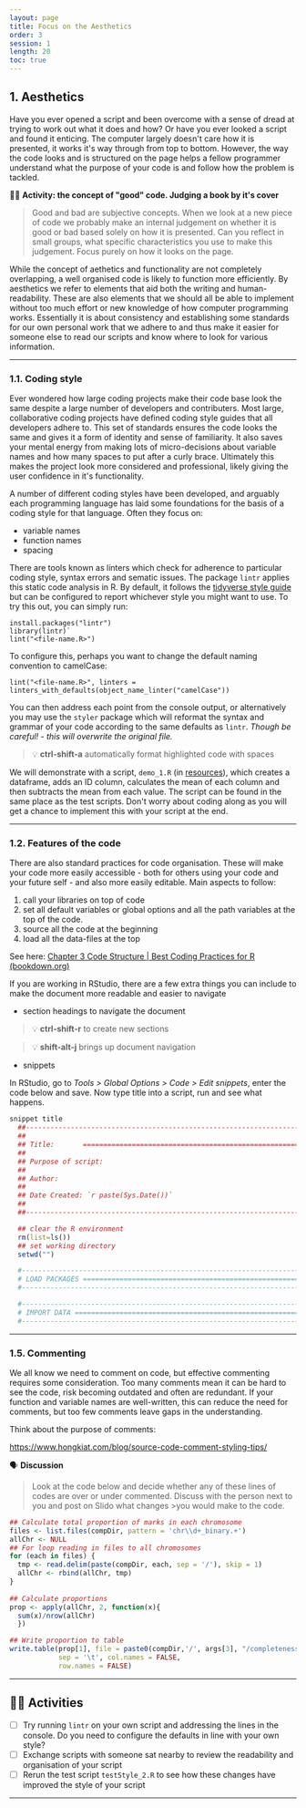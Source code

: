 ```yaml
---
layout: page
title: Focus on the Aesthetics
order: 3
session: 1
length: 20
toc: true
---
```



## 1. Aesthetics

Have you ever opened a script and been overcome with a sense of dread at trying to work out what it does and how? Or have you ever looked a script and found it enticing. The computer largely doesn't care how it is presented, it works it's way through from top to bottom. However, the way the code looks and is structured on the page helps a fellow programmer understand what the purpose of your code is and follow how the problem is tackled. 

🏃‍♀️ **Activity: the concept of "good" code. Judging a book by it's cover** 

>Good and bad are subjective concepts. When we look at a new piece of code we probably make an internal judgement on whether it is good or bad based solely on how it is presented. Can you reflect in small groups, what specific characteristics you use to make this judgement. Focus purely on how it looks on the page.


While the concept of aethetics and functionality are not completely overlapping, a well organised code is likely to function more efficiently. By aesthetics we refer to elements that aid both the writing and human-readability. These are also elements that we should all be able to implement without too much effort or new knowledge of how computer programming works. Essentially it is about consistency and establishing some standards for our own personal work that we adhere to and thus make it easier for someone else to read our scripts and know where to look for various information.  

-----

### 1.1. Coding style

Ever wondered how large coding projects make their code base look the same despite a large number of developers and contributers. Most large, collaborative coding projects have defined coding style guides that all developers adhere to. This set of standards ensures the code looks the same and gives it a form of identity and sense of familiarity. It also saves your mental energy from making lots of micro-decisions about variable names and how many spaces to put after a curly brace. Ultimately this makes the project look more considered and professional, likely giving the user confidence in it's functionality. 

A number of different coding styles have been developed, and arguably each programming language has laid some foundations for the basis of a coding style for that language. Often they focus on:

- variable names
- function names
- spacing

There are tools known as linters which check for adherence to particular coding style, syntax errors and sematic issues. The package `lintr` applies this static code analysis in R. By default, it follows the [tidyverse style guide](https://style.tidyverse.org/) but can be configured to report whichever style you might want to use. To try this out, you can simply run: 

~~~
install.packages("lintr")
library(lintr)`
lint("<file-name.R>")
~~~

To configure this, perhaps you want to change the default naming convention to camelCase:

`lint("<file-name.R>", linters = linters_with_defaults(object_name_linter("camelCase"))`

You can then address each point from the console output, or alternatively you may use the `styler` package which will reformat the syntax and grammar of your code according to the same defaults as `lintr`. *Though be careful! - this will overwrite the original file.* 

> 💡 **ctrl-shift-a**        automatically format highlighted code with spaces

We will demonstrate with a script, `demo_1.R` (in [resources](https://uniexeterrse.github.io/improve-r-code/resources.html)), which creates a dataframe, adds an ID column, calculates the mean of each column and then subtracts the mean from each value. The script can be found in the same place as the test scripts. Don't worry about coding along as you will get a chance to implement this with your script at the end.

-----

### 1.2. Features of the code

There are also standard practices for code organisation. These will make your code more easily accessible - both for others using your code and your future self - and also more easily editable. Main aspects to follow:

1. call your libraries on top of code
2. set all default variables or global options and all the path variables at the top of the code.
3. source all the code at the beginning
4. load all the data-files at the top

See here: [Chapter 3 Code Structure | Best Coding Practices for R (bookdown.org)](https://bookdown.org/content/d1e53ac9-28ce-472f-bc2c-f499f18264a3/code.html)

If you are working in RStudio, there are a few extra things you can include to make the document more readable and easier to navigate    

- section headings to navigate the document
        
> 💡 **ctrl-shift-r**       to create new sections
        
> 💡 **shift-alt-j**         brings up document navigation
        
        
- snippets

In RStudio, go to *Tools > Global Options > Code > Edit snippets*, enter the code below and save. Now type title into a script, run and see what happens.

~~~r
snippet title
  ##---------------------------------------------------------------------#
  ##
  ## Title:       ========================================================
  ##
  ## Purpose of script:
  ##
  ## Author: 
  ##
  ## Date Created: `r paste(Sys.Date())`
  ##
  ##---------------------------------------------------------------------#

  ## clear the R environment
  rm(list=ls()) 
  ## set working directory
  setwd("")

  #----------------------------------------------------------------------#
  # LOAD PACKAGES ========================================================
  #----------------------------------------------------------------------#

  #----------------------------------------------------------------------#
  # IMPORT DATA ==========================================================
  #----------------------------------------------------------------------#
~~~

-----

### 1.5. Commenting

We all know we need to comment on code, but effective commenting requires some consideration. Too many comments mean it can be hard to see the code, risk becoming outdated and often are redundant. If your function and variable names are well-written, this can reduce the need for comments, but too few comments leave gaps in the understanding.

Think about the purpose of comments:

https://www.hongkiat.com/blog/source-code-comment-styling-tips/

🗣️ **Discussion**    

>Look at the code below and decide whether any of these lines of codes are over or under commented. Discuss with the person next to you and post on Slido what changes >you would make to the code.

    
~~~r
## Calculate total proportion of marks in each chromosome
files <- list.files(compDir, pattern = 'chr\\d+_binary.+')
allChr <- NULL
## For loop reading in files to all chromosomes
for (each in files) {
  tmp <- read.delim(paste(compDir, each, sep = '/'), skip = 1)
  allChr <- rbind(allChr, tmp)
}
    
## Calculate proportions    
prop <- apply(allChr, 2, function(x){
  sum(x)/nrow(allChr)
  })

## Write proportion to table       
write.table(prop[1], file = paste0(compDir,'/', args[3], "/completeness.txt"), 
            sep = '\t', col.names = FALSE, 
            row.names = FALSE)    
~~~    
        

-----
    
## 🏃‍♀️ Activities

- [ ] Try running `lintr` on your own script and addressing the lines in the console. Do you need to configure the defaults in line with your own style?
- [ ] Exchange scripts with someone sat nearby to review the readability and organisation of your script
- [ ] Rerun the test script `testStyle_2.R` to see how these changes have improved the style of your script

-----
